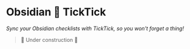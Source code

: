 # Obsidian 🔄 TickTick

_Sync your Obsidian checklists with TickTick, so you won't forget a thing!_

> 🚧 Under construction 🚧
